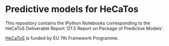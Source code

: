 # Predictive models for HeCaTos

This repository contains the IPython Notebooks corresponding to the HeCaToS Deliverable Report
'D1.5 Report on Package of Predictive Models'.

[HeCaToS](http://www.hecatos.eu/) is funded by EU 7th Framework Programme.
